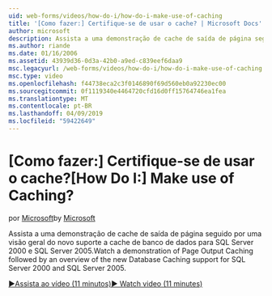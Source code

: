```yaml
---
uid: web-forms/videos/how-do-i/how-do-i-make-use-of-caching
title: '[Como fazer:] Certifique-se de usar o cache? | Microsoft Docs'
author: microsoft
description: Assista a uma demonstração de cache de saída de página seguido por uma visão geral do novo suporte a cache de banco de dados para SQL Server 2000 e SQL Server 2005.
ms.author: riande
ms.date: 01/16/2006
ms.assetid: 43939d36-0d3a-42b0-a9ed-c839eef6daa9
msc.legacyurl: /web-forms/videos/how-do-i/how-do-i-make-use-of-caching
msc.type: video
ms.openlocfilehash: f44738eca2c3f0146890f69d560eb0a92230ec00
ms.sourcegitcommit: 0f1119340e4464720cfd16d0ff15764746ea1fea
ms.translationtype: MT
ms.contentlocale: pt-BR
ms.lasthandoff: 04/09/2019
ms.locfileid: "59422649"
---
```

# <a name="how-do-i-make-use-of-caching"></a><span data-ttu-id="d007c-104">[Como fazer:] Certifique-se de usar o cache?</span><span class="sxs-lookup"><span data-stu-id="d007c-104">[How Do I:] Make use of Caching?</span></span>

<span data-ttu-id="d007c-105">por [Microsoft](https://github.com/microsoft)</span><span class="sxs-lookup"><span data-stu-id="d007c-105">by [Microsoft](https://github.com/microsoft)</span></span>

<span data-ttu-id="d007c-106">Assista a uma demonstração de cache de saída de página seguido por uma visão geral do novo suporte a cache de banco de dados para SQL Server 2000 e SQL Server 2005.</span><span class="sxs-lookup"><span data-stu-id="d007c-106">Watch a demonstration of Page Output Caching followed by an overview of the new Database Caching support for SQL Server 2000 and SQL Server 2005.</span></span>

[<span data-ttu-id="d007c-107">&#9654;Assista ao vídeo (11 minutos)</span><span class="sxs-lookup"><span data-stu-id="d007c-107">&#9654; Watch video (11 minutes)</span></span>](https://channel9.msdn.com/Blogs/ASP-NET-Site-Videos/how-do-i-make-use-of-caching)
